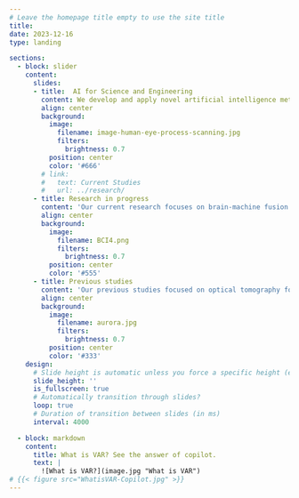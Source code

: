 ```yaml
---
# Leave the homepage title empty to use the site title
title:
date: 2023-12-16
type: landing

sections:
  - block: slider
    content:
      slides:
      - title:  AI for Science and Engineering
        content: We develop and apply novel artificial intelligence methods to see the unseen using optics, electromagnetism and electronics, and to understand what is seen. 
        align: center
        background:
          image:
            filename: image-human-eye-process-scanning.jpg
            filters:
              brightness: 0.7
          position: center
          color: '#666'
        # link:
        #   text: Current Studies
        #   url: ../research/
      - title: Research in progress
        content: 'Our current research focuses on brain-machine fusion for advanced computer vision, human behaviour analysis for intelligent diagnosis of developmental coordination disorder, and performance evaluation of AI-based systems, with an emphasis on tackling data limitations using AIGC techniques.'
        align: center
        background:
          image:
            filename: BCI4.png
            filters:
              brightness: 0.7
          position: center
          color: '#555'
      - title: Previous studies
        content: 'Our previous studies focused on optical tomography for molecular imaging and auroral image analysis.'
        align: center
        background:
          image:
            filename: aurora.jpg
            filters:
              brightness: 0.7
          position: center
          color: '#333'
    design:
      # Slide height is automatic unless you force a specific height (e.g. '400px')
      slide_height: ''
      is_fullscreen: true
      # Automatically transition through slides?
      loop: true
      # Duration of transition between slides (in ms)
      interval: 4000

  - block: markdown
    content:
      title: What is VAR? See the answer of copilot.
      text: |
        ![What is VAR?](image.jpg "What is VAR")
# {{< figure src="WhatisVAR-Copilot.jpg" >}}
---
```

